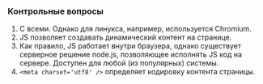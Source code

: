 ### Контрольные вопросы
1. С всеми. Однако для линукса, например, используется Chromium.
2. JS позволяет создавать динамический контент на странице.
3. Как правило, JS работает внутри браузера, однако существует серверное решение node.js, позволяющее исполнять JS код на сервере. Доступен для любой (из популярных) системы.
4. `<meta charset='utf8' />` определяет кодировку контента страницы.
